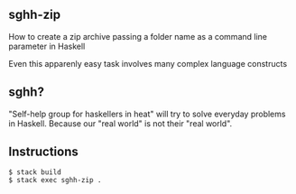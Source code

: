 ## sghh-zip
How to create a zip archive passing a folder name as a command line parameter in Haskell

Even this apparenly easy task involves many complex language constructs

## sghh?
"Self-help group for haskellers in heat" will try to solve everyday problems in Haskell.
Because our "real world" is not their "real world".

## Instructions
```
$ stack build
$ stack exec sghh-zip .
```
